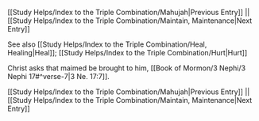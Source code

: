 [[Study Helps/Index to the Triple Combination/Mahujah|Previous Entry]]  ||  [[Study Helps/Index to the Triple Combination/Maintain, Maintenance|Next Entry]]

 See also [[Study Helps/Index to the Triple Combination/Heal, Healing|Heal]]; [[Study Helps/Index to the Triple Combination/Hurt|Hurt]]

 Christ asks that maimed be brought to him, [[Book of Mormon/3 Nephi/3 Nephi 17#^verse-7|3 Ne. 17:7]].

[[Study Helps/Index to the Triple Combination/Mahujah|Previous Entry]]  ||  [[Study Helps/Index to the Triple Combination/Maintain, Maintenance|Next Entry]]